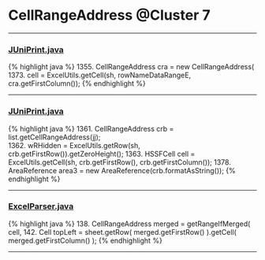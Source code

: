 # CellRangeAddress @Cluster 7

***

### [JUniPrint.java](https://searchcode.com/codesearch/view/60212057/)
{% highlight java %}
1355. CellRangeAddress cra = new CellRangeAddress(
1373.     cell  =  ExcelUtils.getCell(sh, rowNameDataRangeE, cra.getFirstColumn());
{% endhighlight %}

***

### [JUniPrint.java](https://searchcode.com/codesearch/view/60212057/)
{% highlight java %}
1361. CellRangeAddress crb = list.getCellRangeAddress(jj);  
1362. wRHidden = ExcelUtils.getRow(sh, crb.getFirstRow()).getZeroHeight();
1363. HSSFCell cell = ExcelUtils.getCell(sh, crb.getFirstRow(), crb.getFirstColumn());
1378.   AreaReference area3 = new AreaReference(crb.formatAsString());
{% endhighlight %}

***

### [ExcelParser.java](https://searchcode.com/codesearch/view/93105691/)
{% highlight java %}
138. CellRangeAddress merged = getRangeIfMerged( cell,
142.     Cell topLeft = sheet.getRow( merged.getFirstRow() ).getCell( merged.getFirstColumn() );
{% endhighlight %}

***

